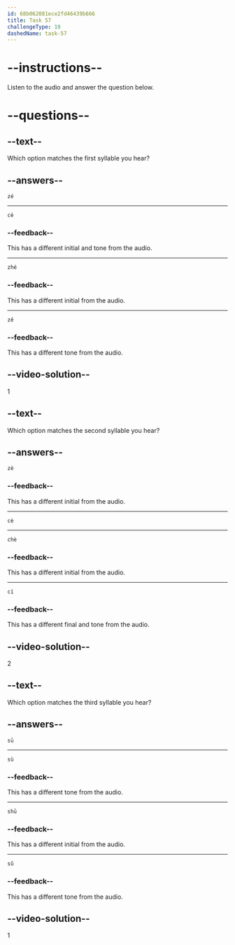 ```yaml
---
id: 68b062081ece2fd46439b666
title: Task 57
challengeType: 19
dashedName: task-57
---
```


<!-- (Audio) A: zé, cè, sū -->

# --instructions--

Listen to the audio and answer the question below.

# --questions--

## --text--

Which option matches the first syllable you hear?

## --answers--

`zé`

---

`cè`

### --feedback--

This has a different initial and tone from the audio.

---

`zhé`

### --feedback--

This has a different initial from the audio.

---

`zě`

### --feedback--

This has a different tone from the audio.

## --video-solution--

1

## --text--

Which option matches the second syllable you hear?

## --answers--

`zè`

### --feedback--

This has a different initial from the audio.

---

`cè`

---

`chè`

### --feedback--

This has a different initial from the audio.

---

`cí`

### --feedback--

This has a different final and tone from the audio.

## --video-solution--

2

## --text--

Which option matches the third syllable you hear?

## --answers--

`sū`

---

`sù`

### --feedback--

This has a different tone from the audio.

---

`shū`

### --feedback--

This has a different initial from the audio.

---

`sǔ`

### --feedback--

This has a different tone from the audio.

## --video-solution--

1
